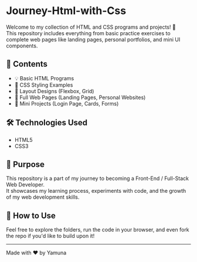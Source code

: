 # Journey-Html-with-Css

Welcome to my collection of HTML and CSS programs and projects! 🚀  
This repository includes everything from basic practice exercises to complete web pages like landing pages, personal portfolios, and mini UI components.

## 📁 Contents

- 💡 Basic HTML Programs  
- 🎨 CSS Styling Examples  
- 🧱 Layout Designs (Flexbox, Grid)  
- 📄 Full Web Pages (Landing Pages, Personal Websites)  
- 🧪 Mini Projects (Login Page, Cards, Forms)

## 🛠️ Technologies Used

- HTML5
- CSS3

## 🎯 Purpose

This repository is a part of my journey to becoming a Front-End / Full-Stack Web Developer.  
It showcases my learning process, experiments with code, and the growth of my web development skills.

## 📌 How to Use

Feel free to explore the folders, run the code in your browser, and even fork the repo if you'd like to build upon it!

---

Made with ❤️ by Yamuna
